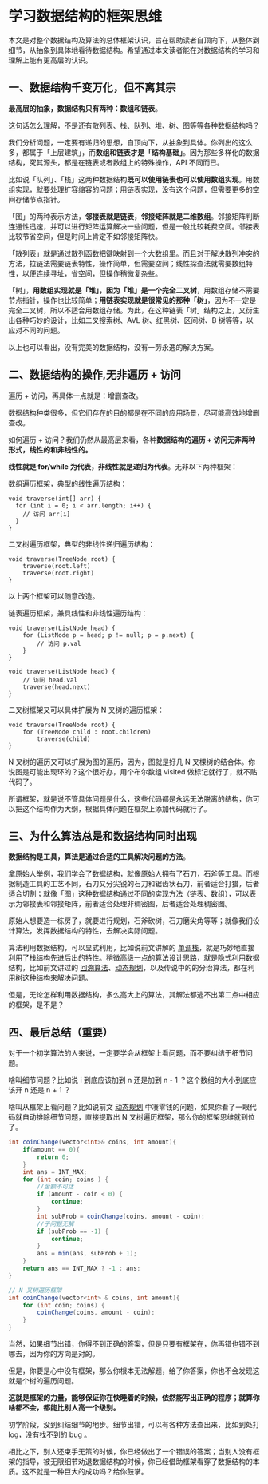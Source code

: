# 学习数据结构的框架思维


本文是对整个数据结构及算法的总体框架认识，旨在帮助读者自顶向下，从整体到细节，从抽象到具体地看待数据结构。希望通过本文读者能在对数据结构的学习和理解上能有更高层的认识。


## 一、数据结构千变万化，但不离其宗

**最高层的抽象，数据结构只有两种：数组和链表**。

这句话怎么理解，不是还有散列表、栈、队列、堆、树、图等等各种数据结构吗？

我们分析问题，一定要有递归的思想，自顶向下，从抽象到具体。你列出的这么多，都属于「上层建筑」，而**数组和链表才是「结构基础」**。因为那些多样化的数据结构，究其源头，都是在链表或者数组上的特殊操作，API 不同而已。

比如说「队列」、「栈」这两种数据结构**既可以使用链表也可以使用数组实现**。用数组实现，就要处理扩容缩容的问题；用链表实现，没有这个问题，但需要更多的空间存储节点指针。

「图」的两种表示方法，**邻接表就是链表，邻接矩阵就是二维数组**。邻接矩阵判断连通性迅速，并可以进行矩阵运算解决一些问题，但是一般比较耗费空间。邻接表比较节省空间，但是时间上肯定不如邻接矩阵快。

「散列表」就是通过散列函数把键映射到一个大数组里。而且对于解决散列冲突的方法，拉链法需要链表特性，操作简单，但需要空间；线性探查法就需要数组特性，以便连续寻址，省空间，但操作稍微复杂些。

「树」，**用数组实现就是「堆」，因为「堆」是一个完全二叉树**，用数组存储不需要节点指针，操作也比较简单；**用链表实现就是很常见的那种「树」**，因为不一定是完全二叉树，所以不适合用数组存储。为此，在这种链表「树」结构之上，又衍生出各种巧妙的设计，比如二叉搜索树、AVL 树、红黑树、区间树、B 树等等，以应对不同的问题。

以上也可以看出，没有完美的数据结构，没有一劳永逸的解决方案。

## 二、数据结构的操作,无非遍历 + 访问

遍历 + 访问，再具体一点就是：增删查改。

数据结构种类很多，但它们存在的目的都是在不同的应用场景，尽可能高效地增删查改。

如何遍历 + 访问？我们仍然从最高层来看，各种**数据结构的遍历 + 访问无非两种形式，线性的和非线性的。**

**线性就是 for/while 为代表，非线性就是递归为代表**。无非以下两种框架：

数组遍历框架，典型的线性遍历结构：

```
void traverse(int[] arr) {    
  for (int i = 0; i < arr.length; i++) {  
    // 访问 arr[i]    
  }
}
```

二叉树遍历框架，典型的非线性递归遍历结构：

```
void traverse(TreeNode root) {
    traverse(root.left)
    traverse(root.right)
}
```

以上两个框架可以随意改造。

链表遍历框架，兼具线性和非线性遍历结构：

```
void traverse(ListNode head) {
    for (ListNode p = head; p != null; p = p.next) {
        // 访问 p.val
    }
}

void traverse(ListNode head) {
    // 访问 head.val
    traverse(head.next)
}
```

二叉树框架又可以具体扩展为 N 叉树的遍历框架：

```
void traverse(TreeNode root) {
    for (TreeNode child : root.children)
        traverse(child)
}
```

N 叉树的遍历又可以扩展为图的遍历，因为，图就是好几 N 叉棵树的结合体。你说图是可能出现环的？这个很好办，用个布尔数组 visited 做标记就行了，就不贴代码了。

所谓框架，就是说不管具体问题是什么，这些代码都是永远无法脱离的结构，你可以把这个结构作为大纲，根据具体问题在框架上添加代码就行了。

## 三、为什么算法总是和数据结构同时出现

**数据结构是工具，算法是通过合适的工具解决问题的方法**。

拿原始人举例，我们学会了数据结构，就像原始人拥有了石刀，石斧等工具。而根据制造工具的工艺不同，石刀又分尖锐的石刀和锯齿状石刀，前者适合打猎，后者适合切割；就像「图」这种数据结构通过不同的实现方法（链表、数组），可以表示为邻接表和邻接矩阵，前者适合处理非稠密图，后者适合处理稠密图。

原始人想要造一栋房子，就要进行规划，石斧砍树，石刀磨尖角等等；就像我们设计算法，发挥数据结构的特性，去解决实际问题。

算法利用数据结构，可以显式利用，比如说前文讲解的 [单调栈](http://mp.weixin.qq.com/s?__biz=MzU0MDg5OTYyOQ==&mid=2247483803&idx=1&sn=d8c5fac3a15dcac0833445cb934e1a46&chksm=fb3361d9cc44e8cff919df33cf9f1517ce9ad746452f86dd93f282f4964e93ac1eb3abb10cde&scene=21#wechat_redirect)，就是巧妙地直接利用了栈结构先进后出的特性。稍微高级一点的算法设计思路，就是隐式利用数据结构，比如前文讲过的 [回溯算法](http://mp.weixin.qq.com/s?__biz=MzU0MDg5OTYyOQ==&mid=2247483841&idx=1&sn=9819393f9142892312fa3aeba173c879&chksm=fb336183cc44e895b7e7a29ec52f2504a1a6aa925655bcf129f1c215a376fa67c302d747f253&scene=21#wechat_redirect)、[动态规划](http://mp.weixin.qq.com/s?__biz=MzU0MDg5OTYyOQ==&mid=2247483818&idx=1&sn=6035f861d1b2bfd0178e842f26ac4836&chksm=fb3361e8cc44e8fe331154bfd32bd7b3b4f159bfad5d38d4a6b0b9f0d7e3485b93b828ee72cc&scene=21#wechat_redirect)，以及传说中的的分治算法，都在利用树这种结构来解决问题。

但是，无论怎样利用数据结构，多么高大上的算法，其解法都逃不出第二点中相应的框架，是不是？

## **四、最后总结（重要）**

对于一个初学算法的人来说，一定要学会从框架上看问题，而不要纠结于细节问题。

啥叫细节问题？比如说 i 到底应该加到 n 还是加到 n - 1 ？这个数组的大小到底应该开 n 还是 n + 1 ？

啥叫从框架上看问题？比如说前文 [动态规划](http://mp.weixin.qq.com/s?__biz=MzU0MDg5OTYyOQ==&mid=2247483818&idx=1&sn=6035f861d1b2bfd0178e842f26ac4836&chksm=fb3361e8cc44e8fe331154bfd32bd7b3b4f159bfad5d38d4a6b0b9f0d7e3485b93b828ee72cc&scene=21#wechat_redirect) 中凑零钱的问题，如果你看了一眼代码就自动排除细节问题，直接提取出 N 叉树遍历框架，那么你的框架思维就到位了。
```java
int coinChange(vector<int>& coins, int amount){
    if(amount == 0){
        return 0;
    }
    int ans = INT_MAX;
    for (int coin; coins ) {
        //金额不可达
        if (amount - coin < 0) {
            continue;
        }
        int subProb = coinChange(coins, amount - coin);
        //子问题无解
        if (subProb == -1) {
            continue;
        }
        ans = min(ans, subProb + 1);
    }
    return ans == INT_MAX ? -1 : ans;
}

// N 叉树遍历框架
int coinChange(vector<int> & coins, int amount){
    for (int coin; coins) {
        coinChange(coins, amount - coin);
    }
}
```


当然，如果细节出错，你得不到正确的答案，但是只要有框架在，你再错也错不到哪去，因为你的方向是对的。

但是，你要是心中没有框架，那么你根本无法解题，给了你答案，你也不会发现这就是个树的遍历问题。

**这就是框架的力量，能够保证你在快睡着的时候，依然能写出正确的程序；就算你啥都不会，都能比别人高一个级别。**

初学阶段，没到纠结细节的地步。细节出错，可以有各种方法查出来，比如到处打 log，没有找不到的 bug 。

相比之下，别人还束手无策的时候，你已经做出了一个错误的答案；当别人没有框架的指导，被无限细节劝退数据结构的时候，你已经借助框架看穿了数据结构的本质。这不就是一种巨大的成功吗？给你鼓掌。
